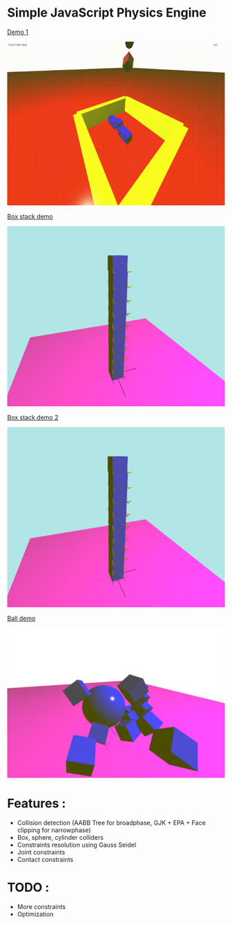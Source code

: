 # Simple JavaScript Physics Engine
[Demo 1](https://romanppp.github.io/SimplePhysicsEngine/shapes)

![alt text](images/shapes.gif)



[Box stack demo](https://romanppp.github.io/physicsEngineTS/stack)

![alt text](images/result2.png)


[Box stack demo 2 ](https://romanppp.github.io/physicsEngineTS/stackNoCache)

![alt text](images/result2.png)

[Ball demo](https://romanppp.github.io/physicsEngineTS/ball)

![alt text](images/ball.jpg)




# Features : 
* Collision detection (AABB Tree for broadphase, GJK + EPA + Face clipping for narrowphase)
* Box, sphere, cylinder colliders
* Constraints resolution using Gauss Seidel
* Joint constraints
* Contact constraints
# TODO :
* More constraints
* Optimization

